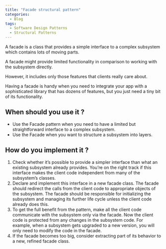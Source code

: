 ```yaml
---
title: "Facade structural pattern"
categories:
  - Blog
tags:
  - Software Design Patterns
  - Structural Patterns
---
```


A facade is a class that provides a simple interface to a complex subsystem which contains lots of moving parts. 

A facade might provide limited functionality in comparison to working with the subsystem directly. 

However, it includes only those features that clients really care about.

Having a facade is handy when you need to integrate your app with a sophisticated library that has dozens of features, but you just need a tiny bit of its functionality.


<h2>When should you use it ? </h2>

<ul>
<li>Use the Facade pattern when you need to have a limited but straightforward interface to a complex subsystem.</li>

<li>Use the Facade when you want to structure a subsystem into layers.</li>

</ul>

<h2> How do you implement it ? </h2>

<ol>


<li>Check whether it’s possible to provide a simpler interface than what an existing subsystem already provides. You’re on the right track if this interface makes the client code independent from many of the subsystem’s classes.</li>

<li>Declare and implement this interface in a new facade class. The facade should redirect the calls from the client code to appropriate objects of the subsystem. The facade should be responsible for initializing the subsystem and managing its further life cycle unless the client code already does this.</li>

<li>To get the full benefit from the pattern, make all the client code communicate with the subsystem only via the facade. Now the client code is protected from any changes in the subsystem code. For example, when a subsystem gets upgraded to a new version, you will only need to modify the code in the facade.</li>

<li>If the facade becomes too big, consider extracting part of its behavior to a new, refined facade class.</li>

</ol>


